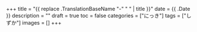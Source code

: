 +++
title = "{{ replace .TranslationBaseName "-" " " | title }}"
date = {{ .Date }}
description = ""
draft = true
toc = false
categories = ["にっき"]
tags = ["しずか"]
images = []
+++
